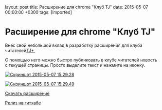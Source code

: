 layout: post
title: Расширение для chrome &quot;Клуб TJ&quot;
date: 2015-05-07 00:00:00 +0300
tags: [Imported]
# Расширение для chrome "Клуб TJ" 

Внес свой небольшой вклад в разработку расширения для клуба читателей[TJ+ ](http://the.tj/club)

С помощью него можно быстро публиковать в клубе читателей новость с текущей страницы. Просто выделите текст и нажмите на иконку.

[![Скриншот 2015-05-07 15.29.28](https://vlaim.s3.amazonaws.com/uploads/2015/05/Skrinshot-2015-05-07-15.29.28-1024x489.png)](https://vlaim.s3.amazonaws.com/uploads/2015/05/Skrinshot-2015-05-07-15.29.28.png)

[![Скриншот 2015-05-07 15.29.49](https://vlaim.s3.amazonaws.com/uploads/2015/05/Skrinshot-2015-05-07-15.29.49-1024x496.png)](https://vlaim.s3.amazonaws.com/uploads/2015/05/Skrinshot-2015-05-07-15.29.49.png)

[Скачать расширение](https://chrome.google.com/webstore/detail/%D0%BA%D0%BB%D1%83%D0%B1-tj/hgpkplilcbpgofmfebfcjngijaicekkj)

[Релиз на гитхабе](https://github.com/tjournal/tj-club-webkit-extension/releases/tag/0.1.1)